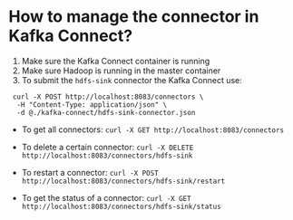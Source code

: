 # How to manage the connector in Kafka Connect?

1. Make sure the Kafka Connect container is running
2. Make sure Hadoop is running in the master container
3. To submit the `hdfs-sink` connector the Kafka Connect use:
```
 curl -X POST http://localhost:8083/connectors \
  -H "Content-Type: application/json" \
  -d @./kafka-connect/hdfs-sink-connector.json
```

* To get all connectors:
    ``` curl -X GET http://localhost:8083/connectors ```

* To delete a certain connector:
    ``` curl -X DELETE http://localhost:8083/connectors/hdfs-sink ```

* To restart a connector:
    ``` curl -X POST http://localhost:8083/connectors/hdfs-sink/restart ```

* To get the status of a connector:
    ``` curl -X GET http://localhost:8083/connectors/hdfs-sink/status ```